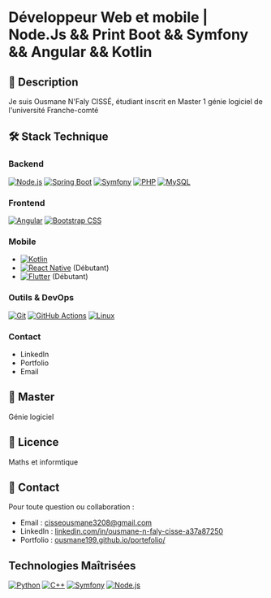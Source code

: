 # Développeur Web et mobile | Node.Js && Print Boot && Symfony && Angular && Kotlin

## 📝 Description

Je suis Ousmane N'Faly CISSÉ, étudiant inscrit en Master 1 génie logiciel de l'université Franche-comté

## 🛠 Stack Technique

### Backend
[![Node.js](https://img.shields.io/badge/Node.js-339933?style=for-the-badge&logo=nodedotjs&logoColor=white)](https://nodejs.org/)
[![Spring Boot](https://img.shields.io/badge/Spring%20Boot-6DB33F?style=for-the-badge&logo=springboot&logoColor=white)](https://spring.io/projects/spring-boot)
[![Symfony](https://img.shields.io/badge/Symfony-000000?style=for-the-badge&logo=symfony&logoColor=white)](https://symfony.com/)
[![PHP](https://img.shields.io/badge/PHP-777BB4?style=for-the-badge&logo=php&logoColor=white)](https://www.php.net/)
[![MySQL](https://img.shields.io/badge/MySQL-4479A1?style=for-the-badge&logo=mysql&logoColor=white)](https://www.mysql.com/)

### Frontend
[![Angular](https://img.shields.io/badge/Angular-DD0031?style=for-the-badge&logo=angular&logoColor=white)](https://angular.io/)
[![Bootstrap CSS](https://img.shields.io/badge/Bootstrap-563D7C?style=for-the-badge&logo=bootstrap&logoColor=white)](https://getbootstrap.com/)

### Mobile
- [![Kotlin](https://img.shields.io/badge/Kotlin-0095D5?style=for-the-badge&logo=kotlin&logoColor=white)](https://kotlinlang.org/)
- [![React Native](https://img.shields.io/badge/React%20Native-61DAFB?style=for-the-badge&logo=react&logoColor=white)](https://reactnative.dev/) (Débutant)
- [![Flutter](https://img.shields.io/badge/Flutter-02569B?style=for-the-badge&logo=flutter&logoColor=white)](https://flutter.dev/) (Débutant)

### Outils & DevOps
[![Git](https://img.shields.io/badge/Git-F05032?style=for-the-badge&logo=git&logoColor=white)](https://git-scm.com/)
[![GitHub Actions](https://img.shields.io/badge/GitHub%20Actions-2088FF?style=for-the-badge&logo=githubactions&logoColor=white)](https://github.com/features/actions)
[![Linux](https://img.shields.io/badge/Linux-FCC624?style=for-the-badge&logo=linux&logoColor=black)](https://www.linux.org/)


### Contact
- LinkedIn
- Portfolio
- Email
  
## 📄 Master
Génie logiciel

## 📄 Licence
Maths et informtique

## 📧 Contact
Pour toute question ou collaboration :
- Email : cisseousmane3208@gmail.com
- LinkedIn : [linkedin.com/in/ousmane-n-faly-cisse-a37a87250](https://linkedin.com/in/ousmane-n-faly-cisse-a37a87250)
- Portfolio : [ousmane199.github.io/portefolio/](https://ousmane199.github.io/portefolio/)

## Technologies Maîtrisées

[![Python](https://img.shields.io/badge/Python-3776AB?style=for-the-badge&logo=python&logoColor=white)](https://www.python.org/)
[![C++](https://img.shields.io/badge/C%2B%2B-00599C?style=for-the-badge&logo=c%2B%2B&logoColor=white)](https://isocpp.org/)
[![Symfony](https://img.shields.io/badge/Symfony-000000?style=for-the-badge&logo=symfony&logoColor=white)](https://symfony.com/)
[![Node.js](https://img.shields.io/badge/Node.js-339933?style=for-the-badge&logo=nodedotjs&logoColor=white)](https://nodejs.org/)

